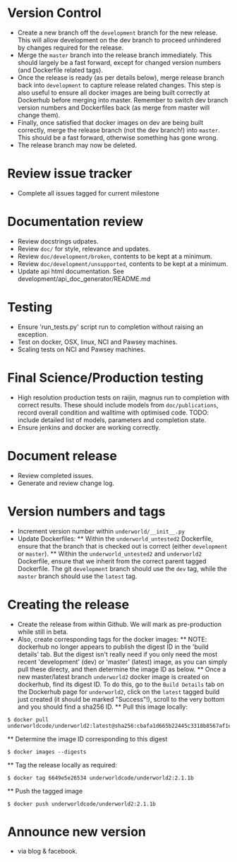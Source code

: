Version Control
===============
* Create a new branch off the `development` branch for the new release. This will
  allow development on the dev branch to proceed unhindered by changes required
  for the release.
* Merge the `master` branch into the release branch immediately. This should 
  largely be a fast forward, except for changed version numbers (and Dockerfile
  related tags).
* Once the release is ready (as per details below), merge release branch back 
  into `development` to capture release related changes. This step is also useful
  to ensure all docker images are being built correctly at Dockerhub before
  merging into master. Remember to switch dev branch version numbers and 
  Dockerfiles back (as merge from master will change them). 
* Finally, once satisfied that docker images on dev are being built correctly, 
  merge the release branch (not the dev branch!) into `master`. This should be a 
  fast forward, otherwise something has gone wrong.
* The release branch may now be deleted.    

Review issue tracker 
====================
* Complete all issues tagged for current milestone 

Documentation review 
====================
* Review docstrings udpates.
* Review ``doc/`` for style, relevance and updates.
* Review ``doc/development/broken``, contents to be kept at a minimum.
* Review ``doc/development/unsupported``, contents to be kept at a minimum.
* Update api html documentation.  See development/api_doc_generator/README.md

Testing
=======
* Ensure 'run_tests.py' script run to completion without raising an exception.
* Test on docker, OSX, linux, NCI and Pawsey machines.
* Scaling tests on NCI and Pawsey machines.

Final Science/Production testing
================================
* High resolution production tests on raijin, magnus run to completion with 
  correct results. These should include models from ``doc/publications``, 
  record overall condition and walltime with optimised code.  TODO: include 
  detailed list of models, parameters and completion state.
* Ensure jenkins and docker are working correctly.

Document release
================
* Review completed issues.
* Generate and review change log.

Version numbers and tags
========================
* Increment version number within ``underworld/__init__.py``
* Update Dockerfiles:
** Within the `underworld_untested2` Dockerfile, ensure that the branch that
   is checked out is correct (either `development` or `master`).
** Within the `underworld_untested2` and `underworld2` Dockerfile, ensure that
   we inherit from the correct parent tagged Dockerfile. The git `development`
   branch should use the `dev` tag, while the `master` branch should use the 
   `latest` tag. 

Creating the release
====================
* Create the release from within Github. We will mark as pre-production
  while still in beta. 
* Also, create corresponding tags for the docker images:
** NOTE: dockerhub no longer appears to publish the digest ID in the 'build 
   details' tab.  But the digest isn't really need if you only need the 
   most recent 'development' (dev) or 'master' (latest) image, as you 
   can simply pull these directy, and then determine the image ID as below. 
** Once a new master/latest branch `underworld2` docker image is created on 
   dockerhub, find its digest ID. To do this, go to the `Build Details` tab
   on the Dockerhub page for `underworld2`, click on the `latest` tagged 
   build just created (it should be marked "Success"!), scroll to the very 
   bottom and you should find a sha256 ID. 
** Pull this image locally:
```
$ docker pull underworldcode/underworld2:latest@sha256:cbafa1d665b22445c3318b8567af1e7bfb8d5e49317a420debeba78343e76c8c
```
** Determine the image ID corresponding to this digest
```
$ docker images --digests
```
** Tag the release locally as required:
```
$ docker tag 6649e5e26534 underworldcode/underworld2:2.1.1b
```
** Push the tagged image
``` 
$ docker push underworldcode/underworld2:2.1.1b
```

Announce new version
====================
* via blog & facebook.


